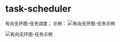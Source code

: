 # task-scheduler
有向无环图-任务调度；
示例：
![有向无环图-任务示例](https://camo.githubusercontent.com/0c4bfbd1d346d311cace2a785dc6eb25df5dea24/68747470733a2f2f617669766361726d69732e6769746875622e696f2f6a6176612d7265642f696d616765732f73796e6368726f6e697a65722d6578616d706c652e4a5047)

![有向无环图-任务示例](https://i.stack.imgur.com/M1ouR.png)

